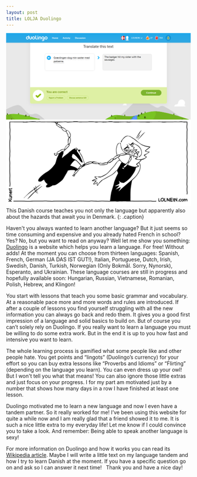 ```yaml
---
layout: post
title: LOLJA Duolingo
---
```


![‘Grævlingen slog min søster med pølserne.’ → ‘The badger hit my sister with the sausages.’](/images/duolingo_badgersausages.png)
This Danish course teaches you not only the language but apparently also about the hazards that await you in Denmark.
{: .caption}

Haven't you always wanted to learn another language? But it just seems so time consuming and expensive and you already hated French in school? Yes? No, but you want to read on anyway? Well let me show you something:
[Duolingo](https://www.duolingo.com/) is a website which helps you learn a language. For free! Without adds! At the moment you can choose from thirteen languages: 
Spanish, French, German (JA DAS IST GUT!), Italian, Portuguese, Dutch, Irish, Swedish, Danish, Turkish, Norwegian (Only Bokmål. Sorry, Nynorsk), Esperanto, and Ukrainian. These language courses are still in progress and hopefully available soon: Hungarian, Russian, Vietnamese, Romanian, Polish, Hebrew, and Klingon!

You start with lessons that teach you some basic grammar and vocabulary. At a reasonable pace more and more words and rules are introduced. If after a couple of lessons you find yourself struggling with all the new information you can always go back and redo them. It gives you a good first impression of a language and solid basics to build on. But of course you can’t solely rely on Duolingo. If you really want to learn a language you must be willing to do some extra work. But in the end it is up to you how fast and intensive you want to learn.

The whole learning process is gamified what some people like and other people hate. You get points and “lingots” (Duolingo’s currency) for your effort so you can buy extra lessons like “Proverbs and Idioms” or “Flirting” (depending on the language you learn). You can even dress up your owl! But I won't tell you what that means! You can also ignore those little extras and just focus on your progress. I for my part am motivated just by a number that shows how many days in a row I have finished at least one lesson.
 
Duolingo motivated me to learn a new language and now I even have a tandem partner. So it really worked for me! I’ve been using this website for quite a while now and I am really glad that a friend showed it to me. It is such a nice little extra to my everyday life! Let me know if I could convince you to take a look. And remember: Being able to speak another language is sexy!

For more information on Duolingo and how it works you can read its [Wikipedia article](https://en.wikipedia.org/wiki/Duolingo).
Maybe I will write a little text on my language tandem and how I try to learn Danish at the moment. If you have a specific question go on and ask so I can answer it next time!
 
Thank you and have a nice day!
